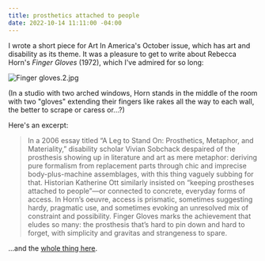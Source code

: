 ```yaml
---
title: prosthetics attached to people
date: 2022-10-14 11:11:00 -04:00
---
```


I wrote a short piece for Art In America's October issue, which has art and disability as its theme. It was a pleasure to get to write about Rebecca Horn's *Finger Gloves* (1972), which I've admired for so long:

![Finger gloves.2.jpg](/uploads/Finger%20gloves.2.jpg)

(In a studio with two arched windows, Horn stands in the middle of the room with two "gloves" extending their fingers like rakes all the way to each wall, the better to scrape or caress or...?)

Here's an excerpt:

>In a 2006 essay titled “A Leg to Stand On: Prosthetics, Metaphor, and Materiality,” disability scholar Vivian Sobchack despaired of the prosthesis showing up in literature and art as mere metaphor: deriving pure formalism from replacement parts through chic and imprecise body-plus-machine assemblages, with this thing vaguely subbing for that. Historian Katherine Ott similarly insisted on “keeping prostheses attached to people”—or connected to concrete, everyday forms of access. In Horn’s oeuvre, access is prismatic, sometimes suggesting hardy, pragmatic use, and sometimes evoking an unresolved mix of constraint and possibility. Finger Gloves marks the achievement that eludes so many: the prosthesis that’s hard to pin down and hard to forget, with simplicity and gravitas and strangeness to spare.

...and the [whole thing here](https://www.artnews.com/art-in-america/features/five-artists-disability-art-1234642880/).

